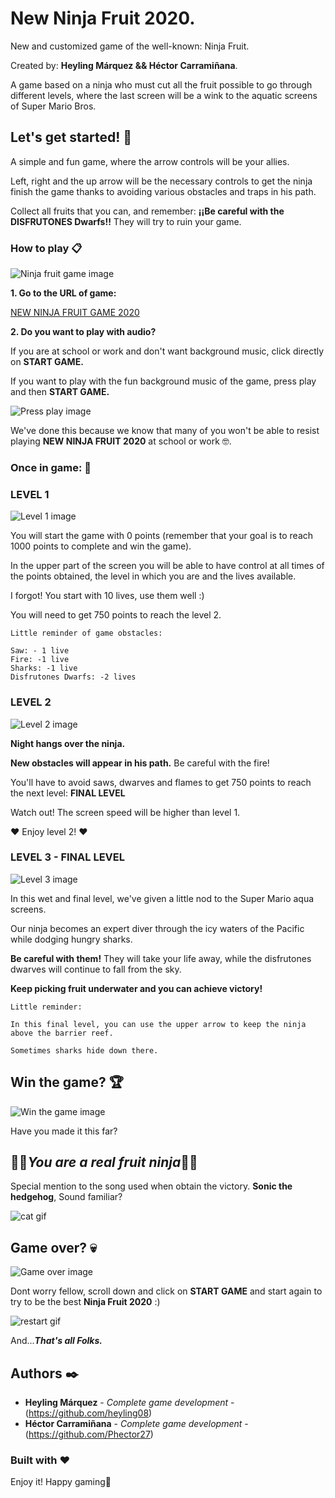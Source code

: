 # New Ninja Fruit 2020.

New and customized game of the well-known: Ninja Fruit.

Created by: **Heyling Márquez && Héctor Carramiñana**.

A game based on a ninja who must cut all the fruit possible to go through different levels, where the last screen will be a wink to the aquatic screens of Super Mario Bros.

## Let's get started! 🚀

A simple and fun game, where the arrow controls will be your allies.

Left, right and the up arrow will be the necessary controls to get the ninja finish the game thanks to avoiding various obstacles and traps in his path.

Collect all fruits that you can, and remember: **¡¡Be careful with the DISFRUTONES Dwarfs!!** They will try to ruin your game.


### How to play 📋
![Ninja fruit game image](https://github.com/Phector27/new-ninja-fruit-game-Canvas-JS/blob/main/images/STARTEXAMPLEIMAGE.png?raw=true) 

**1. Go to the URL of game:**

[NEW NINJA FRUIT GAME 2020](https://phector27.github.io/NEW-NINJA-FRUIT/) 

**2. Do you want to play with audio?**

If you are at school or work and don't want background music, click directly on **START GAME.**

If you want to play with the fun background music of the game, press play and then **START GAME.**

![Press play image](https://github.com/Phector27/new-ninja-fruit-game-Canvas-JS/blob/main/images/PRESSPLAYEXAMPLE.png?raw=true)

We've done this because we know that many of you won't be able to resist playing **NEW NINJA FRUIT 2020** at school or work 🤓.


### Once in game: 📌

### LEVEL 1

![Level 1 image](https://github.com/Phector27/new-ninja-fruit-game-Canvas-JS/blob/main/images/level1image.png?raw=true)

You will start the game with 0 points (remember that your goal is to reach 1000 points to complete and win the game).

In the upper part of the screen you will be able to have control at all times of the points obtained, the level in which you are and the lives available. 

I forgot! You start with 10 lives, use them well :)

You will need to get 750 points to reach the level 2.

```
Little reminder of game obstacles:

Saw: - 1 live
Fire: -1 live
Sharks: -1 live
Disfrutones Dwarfs: -2 lives

```

### LEVEL 2

![Level 2 image](https://github.com/Phector27/new-ninja-fruit-game-Canvas-JS/blob/main/images/level2image.png?raw=true)

**Night hangs over the ninja.**

**New obstacles will appear in his path.** Be careful with the fire! 

You'll have to avoid saws, dwarves and flames to get 750 points to reach the next level: **FINAL LEVEL**

Watch out! The screen speed will be higher than level 1.

:heart: Enjoy level 2! :heart:

### LEVEL 3 - FINAL LEVEL

![Level 3 image](https://github.com/Phector27/new-ninja-fruit-game-Canvas-JS/blob/main/images/level3image.png?raw=true)

In this wet and final level, we've given a little nod to the Super Mario aqua screens.

Our ninja becomes an expert diver through the icy waters of the Pacific while dodging hungry sharks.

**Be careful with them!** They will take your life away, while the disfrutones dwarves will continue to fall from the sky.

**Keep picking fruit underwater and you can achieve victory!**


```
Little reminder:

In this final level, you can use the upper arrow to keep the ninja above the barrier reef. 

Sometimes sharks hide down there.

```

## Win the game? :trophy:

![Win the game image](https://github.com/Phector27/new-ninja-fruit-game-Canvas-JS/blob/main/images/win.png?raw=true)

Have you made it this far?

## :apple::watermelon:**_You are a real fruit ninja_**:watermelon::apple:

Special mention to the song used when obtain the victory. **Sonic the hedgehog**, Sound familiar?

![cat gif](https://media1.tenor.com/images/90521e4aea0b572c0521f097c827427b/tenor.gif)


## Game over? :skull:

![Game over image](https://github.com/Phector27/new-ninja-fruit-game-Canvas-JS/blob/main/images/gameover.png?raw=true)

Dont worry fellow, scroll down and click on **START GAME** and start again to try to be the best **Ninja Fruit 2020** :)

![restart gif](https://github.com/Phector27/new-ninja-fruit-game-Canvas-JS/blob/main/images/gameover.gif?raw=true)

And...**_That's all Folks._**

## Authors ✒️

* **Heyling Márquez** - *Complete game development* - (https://github.com/heyling08)
* **Héctor Carramiñana** - *Complete game development* - (https://github.com/Phector27)

### Built with :heart:

Enjoy it! Happy gaming💙
